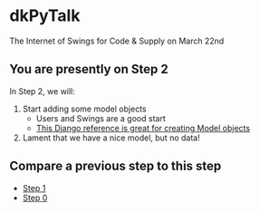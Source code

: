 # dkPyTalk
The Internet of Swings for Code &amp; Supply on March 22nd

## You are presently on Step 2
In Step 2, we will:
1. Start adding some model objects
   * Users and Swings are a good start
   * [This Django reference is great for creating Model objects](https://docs.djangoproject.com/en/1.10/ref/models/)
2. Lament that we have a nice model, but no data!

## Compare a previous step to this step
* [Step 1](https://github.com/mressler/dkPyTalk/compare/step-1...step-2)
* [Step 0](https://github.com/mressler/dkPyTalk/compare/step-0...step-2)